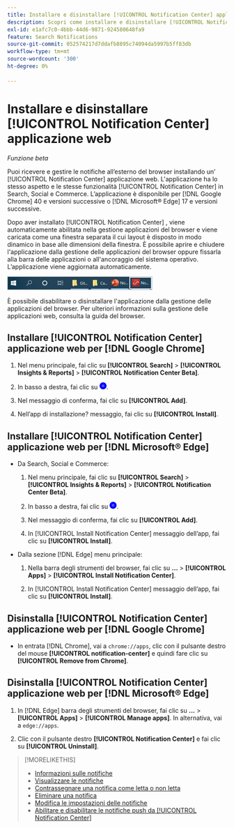 ```yaml
---
title: Installare e disinstallare [!UICONTROL Notification Center] applicazione web
description: Scopri come installare e disinstallare [!UICONTROL Notification Center] applicazione web.
exl-id: e1afc7c0-4bbb-44d6-9871-924580648fa9
feature: Search Notifications
source-git-commit: 052574217d7ddafb8895c74094da5997b5ff83db
workflow-type: tm+mt
source-wordcount: '300'
ht-degree: 0%

---
```


# Installare e disinstallare [!UICONTROL Notification Center] applicazione web

*Funzione beta*

Puoi ricevere e gestire le notifiche all’esterno del browser installando un’ [!UICONTROL Notification Center] applicazione web. L&#39;applicazione ha lo stesso aspetto e le stesse funzionalità [!UICONTROL Notification Center] in Search, Social e Commerce. L’applicazione è disponibile per [!DNL Google Chrome] 40 e versioni successive o [!DNL Microsoft® Edge] 17 e versioni successive.

Dopo aver installato [!UICONTROL Notification Center] , viene automaticamente abilitata nella gestione applicazioni del browser e viene caricata come una finestra separata il cui layout è disposto in modo dinamico in base alle dimensioni della finestra. È possibile aprire e chiudere l&#39;applicazione dalla gestione delle applicazioni del browser oppure fissarla alla barra delle applicazioni o all&#39;ancoraggio del sistema operativo. L’applicazione viene aggiornata automaticamente.

![Icona del Centro notifiche nella barra delle applicazioni di Microsoft® Windows](/help/search-social-commerce/assets/windows-taskbar.png "Icona del Centro notifiche nella barra delle applicazioni di Microsoft® Windows")

È possibile disabilitare o disinstallare l&#39;applicazione dalla gestione delle applicazioni del browser. Per ulteriori informazioni sulla gestione delle applicazioni web, consulta la guida del browser.

## Installare [!UICONTROL Notification Center] applicazione web per [!DNL Google Chrome]

1. Nel menu principale, fai clic su **[!UICONTROL Search]** > **[!UICONTROL Insights & Reports]** > **[!UICONTROL Notification Center Beta]**.

1. In basso a destra, fai clic su ![Installare l’app web del Centro notifiche](/help/search-social-commerce/assets/notifications-install-app.png "Installare l’app web del Centro notifiche").

1. Nel messaggio di conferma, fai clic su **[!UICONTROL Add]**.

1. Nell’app di installazione? messaggio, fai clic su **[!UICONTROL Install]**.

## Installare [!UICONTROL Notification Center] applicazione web per [!DNL Microsoft® Edge]

* Da Search, Social e Commerce:

   1. Nel menu principale, fai clic su **[!UICONTROL Search]** > **[!UICONTROL Insights & Reports]** > **[!UICONTROL Notification Center Beta]**.

   1. In basso a destra, fai clic su ![Installare l’app web del Centro notifiche](/help/search-social-commerce/assets/notifications-install-app.png "Installare l’app web del Centro notifiche").

   1. Nel messaggio di conferma, fai clic su **[!UICONTROL Add]**.

   1. In [!UICONTROL Install Notification Center] messaggio dell’app, fai clic su **[!UICONTROL Install]**.

* Dalla sezione [!DNL Edge] menu principale:

   1. Nella barra degli strumenti del browser, fai clic su **...** > **[!UICONTROL Apps]** > **[!UICONTROL Install Notification Center]**.

   1. In [!UICONTROL Install Notification Center] messaggio dell’app, fai clic su **[!UICONTROL Install]**.

## Disinstalla [!UICONTROL Notification Center] applicazione web per [!DNL Google Chrome]

* In entrata [!DNL Chrome], vai a `chrome://apps`, clic con il pulsante destro del mouse **[!UICONTROL notification-center]** e quindi fare clic su **[!UICONTROL Remove from Chrome]**.

## Disinstalla [!UICONTROL Notification Center] applicazione web per [!DNL Microsoft® Edge]

1. In [!DNL Edge] barra degli strumenti del browser, fai clic su **...** > **[!UICONTROL Apps]** > **[!UICONTROL Manage apps]**. In alternativa, vai a `edge://apps`.

1. Clic con il pulsante destro **[!UICONTROL Notification Center]** e fai clic su **[!UICONTROL Uninstall]**.

>[!MORELIKETHIS]
>
>* [Informazioni sulle notifiche](/help/search-social-commerce/notifications/notification-about.md)
>* [Visualizzare le notifiche](notification-view.md)
>* [Contrassegnare una notifica come letta o non letta](notification-mark-read-unread.md)
>* [Eliminare una notifica](notification-delete.md)
>* [Modifica le impostazioni delle notifiche](notification-edit.md)
>* [Abilitare e disabilitare le notifiche push da [!UICONTROL Notification Center]](notifications-push-enable-disable.md)
